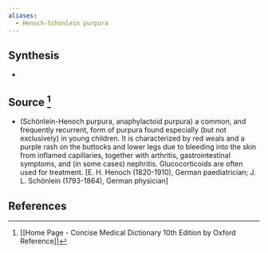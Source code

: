 ```yaml
---
aliases:
  - Henoch-Schonlein purpura
---
```

## Synthesis
- 
## Source [^1]
- (Schönlein-Henoch purpura, anaphylactoid purpura) a common, and frequently recurrent, form of purpura found especially (but not exclusively) in young children. It is characterized by red weals and a purple rash on the buttocks and lower legs due to bleeding into the skin from inflamed capillaries, together with arthritis, gastrointestinal symptoms, and (in some cases) nephritis. Glucocorticoids are often used for treatment. \[E. H. Henoch (1820-1910), German paediatrician; J. L. Schönlein (1793-1864), German physician]
## References

[^1]: [[Home Page - Concise Medical Dictionary 10th Edition by Oxford Reference]]
